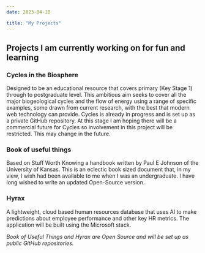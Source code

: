 ```yaml
---
date: 2023-04-10

title: "My Projects"
---
```


## Projects I am currently working on for fun and learning

### Cycles in the Biosphere

Designed to be an educational resource that covers primary (Key Stage 1) through to postgraduate level. This ambitious aim seeks to cover all the major biogeological cycles and the flow of energy using a range of specific examples, some drawn from current research, with the best that modern web technology can provide. Cycles is already in progress and is set up as a private GitHub repository. At this stage I am hoping there will be a commercial future for Cycles so involvement in this project will be restricted. This may change in the future.

### Book of useful things

Based on Stuff Worth Knowing a handbook written by Paul E Johnson of the University of Kansas. This is an eclectic book sized document that, in my view, I wish had been available to me when I was an undergraduate. I have long wished to write an updated Open-Source version.

### Hyrax

A lightweight, cloud based human resources database that uses AI to make predictions about employee performance and other key HR metrics. The application will be built using the Microsoft stack.

<em>Book of Useful Things and Hyrax are Open Source and will be set up as public GitHub repositories.</em>

